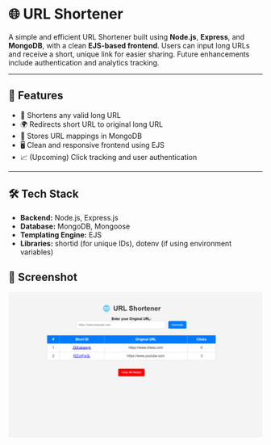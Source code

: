 # 🌐 URL Shortener

A simple and efficient URL Shortener built using **Node.js**, **Express**, and **MongoDB**, with a clean **EJS-based frontend**. Users can input long URLs and receive a short, unique link for easier sharing. Future enhancements include authentication and analytics tracking.

---

## 🚀 Features

- 🔗 Shortens any valid long URL
- 🌍 Redirects short URL to original long URL
- 💾 Stores URL mappings in MongoDB
- 🖥️ Clean and responsive frontend using EJS
- 📈 (Upcoming) Click tracking and user authentication

---

## 🛠️ Tech Stack

- **Backend:** Node.js, Express.js
- **Database:** MongoDB, Mongoose
- **Templating Engine:** EJS
- **Libraries:** shortid (for unique IDs), dotenv (if using environment variables)
## 📸 Screenshot

![App Screenshot](Screenshot%202025-06-16%20144838.png)




